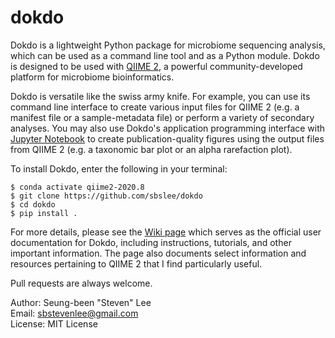 # dokdo

Dokdo is a lightweight Python package for microbiome sequencing analysis, which can be used as a command line tool and as a Python module. Dokdo is designed to be used with [QIIME 2](https://qiime2.org/), a powerful community-developed platform for microbiome bioinformatics.

Dokdo is versatile like the swiss army knife. For example, you can use its command line interface to create various input files for QIIME 2 (e.g. a manifest file or a sample-metadata file) or perform a variety of secondary analyses. You may also use Dokdo's application programming interface with [Jupyter Notebook](https://jupyter.org/) to create publication-quality figures using the output files from QIIME 2 (e.g. a taxonomic bar plot or an alpha rarefaction plot).

To install Dokdo, enter the following in your terminal:

```
$ conda activate qiime2-2020.8
$ git clone https://github.com/sbslee/dokdo
$ cd dokdo
$ pip install .
```

For more details, please see the [Wiki page](https://github.com/sbslee/dokdo/wiki) which serves as the official user documentation for Dokdo, including instructions, tutorials, and other important information. The page also documents select information and resources pertaining to QIIME 2 that I find particularly useful.

Pull requests are always welcome.

Author: Seung-been "Steven" Lee<br/>
Email: sbstevenlee@gmail.com<br/>
License: MIT License

